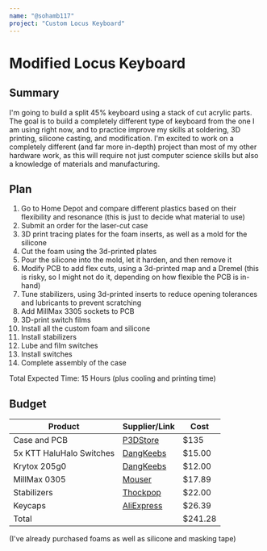 ```yaml
---
name: "@sohamb117"
project: "Custom Locus Keyboard"
---
```


# Modified Locus Keyboard

## Summary

I'm going to build a split 45% keyboard using a stack of cut acrylic parts. The goal is to build a completely different type of keyboard from the one I am using right now, and to practice improve my skills at soldering, 3D printing, silicone casting, and modification. I'm excited to work on a completely different (and far more in-depth) project than most of my other hardware work, as this will require not just computer science skills but also a knowledge of materials and manufacturing.

## Plan

1) Go to Home Depot and compare different plastics based on their flexibility and resonance (this is just to decide what material to use)
2) Submit an order for the laser-cut case
3) 3D print tracing plates for the foam inserts, as well as a mold for the silicone
4) Cut the foam using the 3d-printed plates
5) Pour the silicone into the mold, let it harden, and then remove it
6) Modify PCB to add flex cuts, using a 3d-printed map and a Dremel (this is risky, so I might not do it, depending on how flexible the PCB is in-hand)
7) Tune stabilizers, using 3d-printed inserts to reduce opening tolerances and lubricants to prevent scratching
8) Add MillMax 3305 sockets to PCB
9) 3D-print switch films
10) Install all the custom foam and silicone
11) Install stabilizers
12) Lube and film switches
13) Install switches
14) Complete assembly of the case

Total Expected Time: 15 Hours (plus cooling and printing time)

## Budget

| Product         | Supplier/Link                         | Cost   |
| --------------- | ------------------------------------- | ------ |
| Case and PCB | [P3DStore](https://p3dstore.com/products/locus-invisibolt-acrylic-gasket-mount-case-and-pcb) | $135   |
| 5x KTT HaluHalo Switches | [DangKeebs](https://dangkeebs.com/products/ktt-haluhalo?variant=39959357194412)  | $15.00 |
| Krytox 205g0 | [DangKeebs](https://dangkeebs.com/products/205g0?variant=36556464783521)  | $12.00 |
| MillMax 0305 | [Mouser](https://www.mouser.com/ProductDetail/Mill-Max/0305-2-15-80-47-80-10-0)  | $17.89  |
| Stabilizers | [Thockpop](https://thockpop.com/product/aeboards-staebies-v2/) | $22.00 |
| Keycaps | [AliExpress](https://www.aliexpress.us/item/3256804603576206.html) | $26.39 |
| Total           |                                       | $241.28 |

(I've already purchased foams as well as silicone and masking tape)
